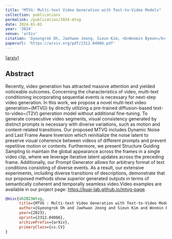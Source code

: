 ```yaml
---
title: "MTVG: Multi-text Video Generation with Text-to-Video Models"
collection: publications
permalink: /publication/2024-mtvg
date: 2024-01-01
year: '2024'
venue: 'arXiv'
citation: 'Gyeongrok Oh, Jaehwan Jeong, Sieun Kim, <b>Wonmin Byeon</b>, Jinkyu Kim, Sungwoong Kim, Hyeokmin Kwon, Sangpil Kim <b>|</b> <i>arXiv 2024</i> '
paperurl: 'https://arxiv.org/pdf/2312.04086.pdf'
---
```

[[arxiv]](https://arxiv.org/abs/2312.04086)&nbsp;

## Abstract
Recently, video generation has attracted massive attention and yielded noticeable outcomes. Concerning the characteristics of video, multi-text conditioning incorporating sequential events is necessary for next-step video generation. In this work, we propose a novel multi-text video generation~(MTVG) by directly utilizing a pre-trained diffusion-based text-to-video~(T2V) generation model without additional fine-tuning. To generate consecutive video segments, visual consistency generated by distinct prompts is necessary with diverse variations, such as motion and content-related transitions. Our proposed MTVG includes Dynamic Noise and Last Frame Aware Inversion which reinitialize the noise latent to preserve visual coherence between videos of different prompts and prevent repetitive motion or contents. Furthermore, we present Structure Guiding Sampling to maintain the global appearance across the frames in a single video clip, where we leverage iterative latent updates across the preceding frame. Additionally, our Prompt Generator allows for arbitrary format of text conditions consisting of diverse events. As a result, our extensive experiments, including diverse transitions of descriptions, demonstrate that our proposed methods show superior generated outputs in terms of semantically coherent and temporally seamless video.Video examples are available in our project page: https://kuai-lab.github.io/mtvg-page.

```bib
@misc{oh2023mtvg,
      title={MTVG : Multi-text Video Generation with Text-to-Video Models}, 
      author={Gyeongrok Oh and Jaehwan Jeong and Sieun Kim and Wonmin Byeon and Jinkyu Kim and Sungwoong Kim and Hyeokmin Kwon and Sangpil Kim},
      year={2023},
      eprint={2312.04086},
      archivePrefix={arXiv},
      primaryClass={cs.CV}
}
```

